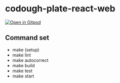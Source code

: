 # codough-plate-react-web

[![Open in Gitpod](https://gitpod.io/button/open-in-gitpod.svg)](https://gitpod.io/#https://github.com/<your-org>/<your-project>)

## Command set

- make (setup)
- make lint
- make autocorrect
- make build
- make test
- make start
